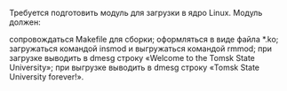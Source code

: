 Требуется подготовить модуль для загрузки в ядро Linux. Модуль должен:

сопровождаться Makefile для сборки;
оформляться в виде файла *.ko;
загружаться командой insmod и выгружаться командой rmmod;
при загрузке выводить в dmesg строку «Welcome to the Tomsk State University»;
при выгрузке выводить в dmesg строку «Tomsk State University forever!».
